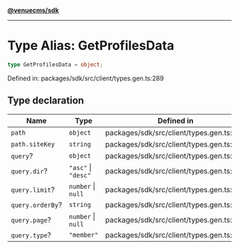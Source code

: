 [**@venuecms/sdk**](../Index.md)

***

# Type Alias: GetProfilesData

```ts
type GetProfilesData = object;
```

Defined in: packages/sdk/src/client/types.gen.ts:289

## Type declaration

| Name | Type | Defined in |
| ------ | ------ | ------ |
| <a id="path"></a> `path` | `object` | packages/sdk/src/client/types.gen.ts:290 |
| `path.siteKey` | `string` | packages/sdk/src/client/types.gen.ts:291 |
| <a id="query"></a> `query`? | `object` | packages/sdk/src/client/types.gen.ts:293 |
| `query.dir`? | `"asc"` \| `"desc"` | packages/sdk/src/client/types.gen.ts:294 |
| `query.limit`? | `number` \| `null` | packages/sdk/src/client/types.gen.ts:295 |
| `query.orderBy`? | `string` | packages/sdk/src/client/types.gen.ts:296 |
| `query.page`? | `number` \| `null` | packages/sdk/src/client/types.gen.ts:297 |
| `query.type`? | `"member"` | packages/sdk/src/client/types.gen.ts:298 |
